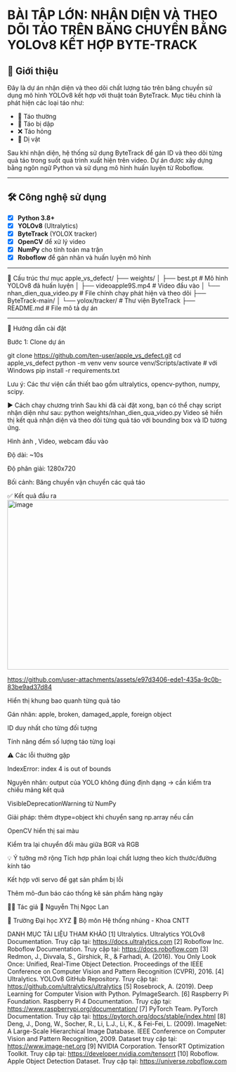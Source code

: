 # BÀI TẬP LỚN: NHẬN DIỆN VÀ THEO DÕI TÁO TRÊN BĂNG CHUYỀN BẰNG YOLOv8 KẾT HỢP BYTE-TRACK

## 📌 Giới thiệu

Đây là dự án nhận diện và theo dõi chất lượng táo trên băng chuyền sử dụng mô hình YOLOv8 kết hợp với thuật toán ByteTrack. Mục tiêu chính là phát hiện các loại táo như:
- 🍏 Táo thường
- 🧃 Táo bị dập
- ❌ Táo hỏng
- 🧽 Dị vật

Sau khi nhận diện, hệ thống sử dụng ByteTrack để gán ID và theo dõi từng quả táo trong suốt quá trình xuất hiện trên video. Dự án được xây dựng bằng ngôn ngữ Python và sử dụng mô hình huấn luyện từ Roboflow.

---

## 🛠 Công nghệ sử dụng

- [x] **Python 3.8+**
- [x] **YOLOv8** (Ultralytics)
- [x] **ByteTrack** (YOLOX tracker)
- [x] **OpenCV** để xử lý video
- [x] **NumPy** cho tính toán ma trận
- [x] **Roboflow** để gán nhãn và huấn luyện mô hình

---

📁 Cấu trúc thư mục
apple_vs_defect/
├── weights/
│ ├── best.pt # Mô hình YOLOv8 đã huấn luyện
│ ├── videoapple9S.mp4 # Video đầu vào
│ └── nhan_dien_qua_video.py # File chính chạy phát hiện và theo dõi
├── ByteTrack-main/
│ └── yolox/tracker/ # Thư viện ByteTrack
├── README.md # File mô tả dự án


---

🚀 Hướng dẫn cài đặt

Bước 1: Clone dự án

git clone https://github.com/ten-user/apple_vs_defect.git
cd apple_vs_defect
python -m venv venv
source venv/Scripts/activate  # với Windows
pip install -r requirements.txt

Lưu ý: Các thư viện cần thiết bao gồm ultralytics, opencv-python, numpy, scipy.

▶️ Cách chạy chương trình
Sau khi đã cài đặt xong, bạn có thể chạy script nhận diện như sau:
python weights/nhan_dien_qua_video.py
Video sẽ hiển thị kết quả nhận diện và theo dõi từng quả táo với bounding box và ID tương ứng.

Hình ảnh , Video, webcam  đầu vào

Độ dài: ~10s

Độ phân giải: 1280x720

Bối cảnh: Băng chuyền vận chuyển các quả táo

✅ Kết quả đầu ra
<img width="634" height="386" alt="image" src="https://github.com/user-attachments/assets/0a2d3b9f-56ec-4c55-ae3c-3e8d97341914" /> 

https://github.com/user-attachments/assets/e97d3406-ede1-435a-9c0b-83be9ad37d84

Hiển thị khung bao quanh từng quả táo

Gán nhãn: apple, broken, damaged_apple, foreign object

ID duy nhất cho từng đối tượng

Tính năng đếm số lượng táo từng loại

⚠️ Các lỗi thường gặp

IndexError: index 4 is out of bounds

Nguyên nhân: output của YOLO không đúng định dạng → cần kiểm tra chiều mảng kết quả

VisibleDeprecationWarning từ NumPy

Giải pháp: thêm dtype=object khi chuyển sang np.array nếu cần

OpenCV hiển thị sai màu

Kiểm tra lại chuyển đổi màu giữa BGR và RGB

💡 Ý tưởng mở rộng
Tích hợp phân loại chất lượng theo kích thước/đường kính táo

Kết hợp với servo để gạt sản phẩm bị lỗi

Thêm mô-đun báo cáo thống kê sản phẩm hàng ngày

👨‍💻 Tác giả
📧 Nguyễn Thị Ngọc Lan

📍 Trường Đại học XYZ
🧪 Bộ môn Hệ thống nhúng - Khoa CNTT

DANH MỤC TÀI LIỆU THAM KHẢO
[1] Ultralytics. Ultralytics YOLOv8 Documentation. Truy cập tại: https://docs.ultralytics.com
[2] Roboflow Inc. Roboflow Documentation. Truy cập tại: https://docs.roboflow.com
[3] Redmon, J., Divvala, S., Girshick, R., & Farhadi, A. (2016). You Only Look Once: Unified, Real-Time Object Detection. Proceedings of the IEEE Conference on Computer Vision and Pattern Recognition (CVPR), 2016.
[4] Ultralytics. YOLOv8 GitHub Repository. Truy cập tại: https://github.com/ultralytics/ultralytics
[5] Rosebrock, A. (2019). Deep Learning for Computer Vision with Python. PyImageSearch.
[6] Raspberry Pi Foundation. Raspberry Pi 4 Documentation. Truy cập tại: https://www.raspberrypi.org/documentation/
[7] PyTorch Team. PyTorch Documentation. Truy cập tại: https://pytorch.org/docs/stable/index.html
[8] Deng, J., Dong, W., Socher, R., Li, L.J., Li, K., & Fei-Fei, L. (2009). ImageNet: A Large-Scale Hierarchical Image Database. IEEE Conference on Computer Vision and Pattern Recognition, 2009. Dataset truy cập tại: https://www.image-net.org
[9] NVIDIA Corporation. TensorRT Optimization Toolkit. Truy cập tại: https://developer.nvidia.com/tensorrt
[10] Roboflow. Apple Object Detection Dataset. Truy cập tại: https://universe.roboflow.com
